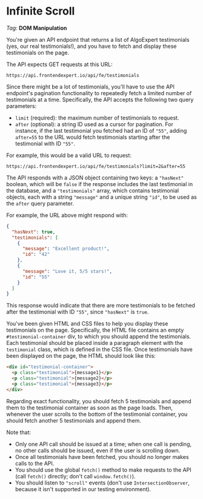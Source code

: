 # Infinite Scroll

_Tag_: **DOM Manipulation**

You're given an API endpoint that returns a list of AlgoExpert testimonials (yes, our real testimonials!), and you have to fetch and display these testimonials on the page.

The API expects GET requests at this URL:

`https://api.frontendexpert.io/api/fe/testimonials`

Since there might be a lot of testimonials, you'll have to use the API endpoint's pagination functionality to repeatedly fetch a limited number of testimonials at a time. Specifically, the API accepts the following two query parameters:

- `limit` (required): the maximum number of testimonials to request.
- `after` (optional): a string ID used as a cursor for pagination. For instance, if the last testimonial you fetched had an ID of `"55"`, adding `after=55` to the URL would fetch testimonials starting after the testimonial with ID `"55"`.

For example, this would be a valid URL to request:

`https://api.frontendexpert.io/api/fe/testimonials?limit=2&after=55`

The API responds with a JSON object containing two keys: a `"hasNext"` boolean, which will be `false` if the response includes the last testimonial in the database, and a `"testimonials"` array, which contains testimonial objects, each with a string `"message"` and a unique string `"id"`, to be used as the `after` query parameter.

For example, the URL above might respond with:

```json
{
  "hasNext": true,
  "testimonials": [
    {
      "message": "Excellent product!",
      "id": "42"
    },
    {
      "message": "Love it, 5/5 stars!",
      "id": "55"
    }
  ]
}
```

This response would indicate that there are more testimonials to be fetched after the testimonial with ID `"55"`, since `"hasNext"` is `true`.

You've been given HTML and CSS files to help you display these testimonials on the page. Specifically, the HTML file contains an empty `#testimonial-container` div, to which you should append the testimonials. Each testimonial should be placed inside a paragraph element with the `testimonial` class, which is defined in the CSS file. Once testimonials have been displayed on the page, the HTML should look like this:

```html
<div id="testimonial-container">
  <p class="testimonial">{message1}</p>
  <p class="testimonial">{message2}</p>
  <p class="testimonial">{message3}</p>
</div>
```

Regarding exact functionality, you should fetch 5 testimonials and append them to the testimonial container as soon as the page loads. Then, whenever the user scrolls to the bottom of the testimonial container, you should fetch another 5 testimonials and append them.

Note that:

- Only one API call should be issued at a time; when one call is pending, no other calls should be issued, even if the user is scrolling down.
- Once all testimonials have been fetched, you should no longer makes calls to the API.
- You should use the global `fetch()` method to make requests to the API (call `fetch()` directly; don't call `window.fetch()`).
- You should listen to `"scroll"` events (don't use `IntersectionObserver`, because it isn't supported in our testing environment).
